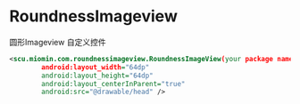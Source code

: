 # RoundnessImageview
圆形Imageview 自定义控件

```Xml
<scu.miomin.com.roundnessimageview.RoundnessImageView(your package name.RoundnessImageView)
        android:layout_width="64dp"
        android:layout_height="64dp"
        android:layout_centerInParent="true"
        android:src="@drawable/head" />
```
